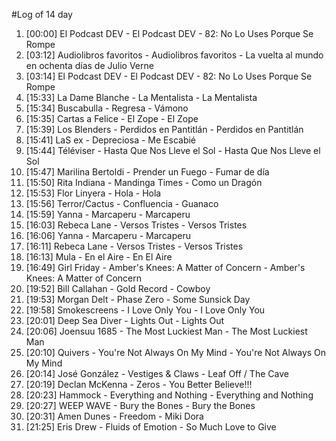 #Log of 14 day

1. [00:00] El Podcast DEV - El Podcast DEV - 82: No Lo Uses Porque Se Rompe
1. [03:12] Audiolibros favoritos - Audiolibros favoritos - La vuelta al mundo en ochenta días de Julio Verne
1. [03:14] El Podcast DEV - El Podcast DEV - 82: No Lo Uses Porque Se Rompe
1. [15:33] La Dame Blanche - La Mentalista - La Mentalista
1. [15:34] Buscabulla - Regresa - Vámono
1. [15:35] Cartas a Felice - El Zope - El Zope
1. [15:39] Los Blenders - Perdidos en Pantitlán - Perdidos en Pantitlán
1. [15:41] LaS ex - Depreciosa - Me Escabié
1. [15:44] Téléviser - Hasta Que Nos Lleve el Sol - Hasta Que Nos Lleve el Sol
1. [15:47] Marilina Bertoldi - Prender un Fuego - Fumar de día
1. [15:50] Rita Indiana - Mandinga Times - Como un Dragón
1. [15:53] Flor Linyera - Hola - Hola
1. [15:56] Terror/Cactus - Confluencia - Guanaco
1. [15:59] Yanna - Marcaperu - Marcaperu
1. [16:03] Rebeca Lane - Versos Tristes - Versos Tristes
1. [16:06] Yanna - Marcaperu - Marcaperu
1. [16:11] Rebeca Lane - Versos Tristes - Versos Tristes
1. [16:13] Mula - En el Aire - En El Aire
1. [16:49] Girl Friday - Amber's Knees: A Matter of Concern - Amber's Knees: A Matter of Concern
1. [19:52] Bill Callahan - Gold Record - Cowboy
1. [19:53] Morgan Delt - Phase Zero - Some Sunsick Day
1. [19:58] Smokescreens - I Love Only You - I Love Only You
1. [20:01] Deep Sea Diver - Lights Out - Lights Out
1. [20:06] Joensuu 1685 - The Most Luckiest Man - The Most Luckiest Man
1. [20:10] Quivers - You're Not Always On My Mind - You're Not Always On My Mind
1. [20:14] José González - Vestiges & Claws - Leaf Off / The Cave
1. [20:19] Declan McKenna - Zeros - You Better Believe!!!
1. [20:23] Hammock - Everything and Nothing - Everything and Nothing
1. [20:27] WEEP WAVE - Bury the Bones - Bury the Bones
1. [20:31] Amen Dunes - Freedom - Miki Dora
1. [21:25] Eris Drew - Fluids of Emotion - So Much Love to Give
